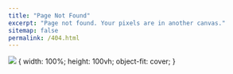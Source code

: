 ```yaml
---
title: "Page Not Found"
excerpt: "Page not found. Your pixels are in another canvas."
sitemap: false
permalink: /404.html
---
```


![](https://www.vizion.com/wp-content/smush-webp/2018/09/shutterstock_479042983.jpg.webp) { width: 100%; height: 100vh; object-fit: cover; }
